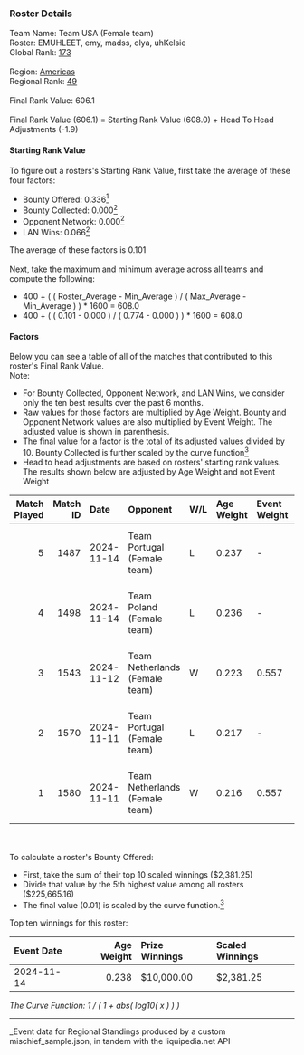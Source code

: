 ### Roster Details<br />
Team Name: Team USA (Female team)<br />
Roster: EMUHLEET, emy, madss, olya, uhKelsie<br />
Global Rank: [173](../../standings_global_2025_04_07.md)<br />
<br />
Region: [Americas]( ../../standings_americas_2025_04_07.md)<br />
Regional Rank: [49]( ../../standings_americas_2025_04_07.md)<br />
<br />
Final Rank Value:  606.1<br />
<br />
Final Rank Value (606.1) = Starting Rank Value (608.0) + Head To Head Adjustments (-1.9)<br />

#### Starting Rank Value<br />
To figure out a rosters's Starting Rank Value, first take the average of these four factors:<br />
- Bounty Offered: 0.336[<sup>1</sup>](#table2)
- Bounty Collected: 0.000[<sup>2</sup>](#table1)
- Opponent Network: 0.000[<sup>2</sup>](#table1)
- LAN Wins: 0.066[<sup>2</sup>](#table1)

The average of these factors is 0.101<br />
<br />
Next, take the maximum and minimum average across all teams and compute the following:<br />
- 400 + ( ( Roster_Average - Min_Average ) / ( Max_Average - Min_Average ) ) * 1600 = 608.0
- 400 + ( ( 0.101 - 0.000 ) / ( 0.774 - 0.000 ) ) * 1600 = 608.0


#### Factors<br />
Below you can see a table of all of the matches that contributed to this roster's Final Rank Value.<br />
Note:<br />

- For Bounty Collected, Opponent Network, and LAN Wins, we consider only the ten best results over the past 6 months.
- Raw values for those factors are multiplied by Age Weight. Bounty and Opponent Network values are also multiplied by Event Weight. The adjusted value is shown in parenthesis.
- The final value for a factor is the total of its adjusted values divided by 10. Bounty Collected is further scaled by the curve function[<sup>3</sup>](#curveFunction)
- Head to head adjustments are based on rosters' starting rank values. The results shown below are adjusted by Age Weight and not Event Weight
<span id="table1"></span><br />


| Match Played | Match ID | Date       | Opponent                       | W/L | Age Weight | Event Weight | Bounty Collected | Opponent Network | LAN Wins  | H2H Adj. | Roster                               |
| -: | -: | :- | :- | :- | :- | :- | :- | :- | :- | -: | :- |
|            5 |     1487 | 2024-11-14 | Team Portugal (Female team)    | L   | 0.237      | -            | -                | -                | -         |    -2.06 | EMUHLEET, emy, madss, olya, uhKelsie |
|            4 |     1498 | 2024-11-14 | Team Poland (Female team)      | L   | 0.236      | -            | -                | -                | -         |    -1.45 | EMUHLEET, emy, madss, olya, uhKelsie |
|            3 |     1543 | 2024-11-12 | Team Netherlands (Female team) | W   | 0.223      | 0.557        | 0.000 (0.000)    | 0.018 (0.002)    | 1 (0.223) |     1.81 | EMUHLEET, emy, madss, olya, uhKelsie |
|            2 |     1570 | 2024-11-11 | Team Portugal (Female team)    | L   | 0.217      | -            | -                | -                | -         |    -1.90 | EMUHLEET, emy, madss, olya, uhKelsie |
|            1 |     1580 | 2024-11-11 | Team Netherlands (Female team) | W   | 0.216      | 0.557        | 0.000 (0.000)    | 0.018 (0.002)    | 1 (0.216) |     1.74 | EMUHLEET, emy, madss, olya, uhKelsie |

<br />
<span id="table2"></span><br />
To calculate a roster's Bounty Offered:<br />

- First, take the sum of their top 10 scaled winnings ($2,381.25)
- Divide that value by the 5th highest value among all rosters ($225,665.16)
- The final value (0.01) is scaled by the curve function.[<sup>3</sup>](#curveFunction)

Top ten winnings for this roster:<br />

| Event Date | Age Weight | Prize Winnings | Scaled Winnings |
| :- | -: | :- | :- |
| 2024-11-14 |      0.238 | $10,000.00     | $2,381.25       |


<span id="curveFunction"></span>_The Curve Function: 1 / ( 1 + abs( log10( x ) ) )_<br />

---
_Event data for Regional Standings produced by a custom mischief_sample.json, in tandem with the liquipedia.net API<br />
